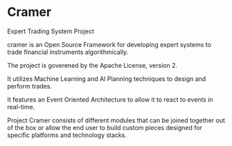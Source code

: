Cramer
======

Expert Trading System Project


cramer is an Open Source Framework for developing expert systems to trade financial instruments algorithmically.

The project is goverened by the Apache License, version 2.

It utilizes Machine Learning and AI Planning techniques to design and perform trades.

It features an Event Oriented Architecture to allow it to react to events in real-time.

Project Cramer consists of different modules that can be joined together out of the box or allow the end user to build custom pieces designed for specific platforms and technology stacks.
